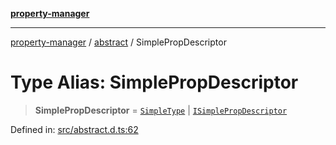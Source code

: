 [**property-manager**](../../README.md)

***

[property-manager](../../modules.md) / [abstract](../README.md) / SimplePropDescriptor

# Type Alias: SimplePropDescriptor

> **SimplePropDescriptor** = [`SimpleType`](SimpleType.md) \| [`ISimplePropDescriptor`](../interfaces/ISimplePropDescriptor.md)

Defined in: [src/abstract.d.ts:62](https://github.com/snowyu/property-manager.js/blob/875a648099d0c063400c33d31fea8b465b85b679/src/abstract.d.ts#L62)
